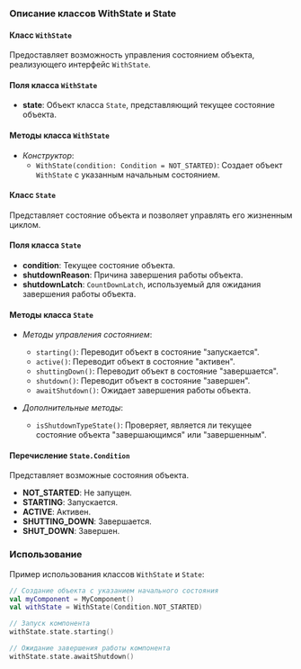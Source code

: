 ### Описание классов WithState и State

#### Класс `WithState`

Предоставляет возможность управления состоянием объекта, реализующего интерфейс `WithState`.

#### Поля класса `WithState`

- **state**: Объект класса `State`, представляющий текущее состояние объекта.

#### Методы класса `WithState`

- *Конструктор*:
    - `WithState(condition: Condition = NOT_STARTED)`: Создает объект `WithState` с указанным начальным состоянием.

#### Класс `State`

Представляет состояние объекта и позволяет управлять его жизненным циклом.

#### Поля класса `State`

- **condition**: Текущее состояние объекта.
- **shutdownReason**: Причина завершения работы объекта.
- **shutdownLatch**: `CountDownLatch`, используемый для ожидания завершения работы объекта.

#### Методы класса `State`

- *Методы управления состоянием*:
    - `starting()`: Переводит объект в состояние "запускается".
    - `active()`: Переводит объект в состояние "активен".
    - `shuttingDown()`: Переводит объект в состояние "завершается".
    - `shutdown()`: Переводит объект в состояние "завершен".
    - `awaitShutdown()`: Ожидает завершения работы объекта.

- *Дополнительные методы*:
    - `isShutdownTypeState()`: Проверяет, является ли текущее состояние объекта "завершающимся" или "завершенным".

#### Перечисление `State.Condition`

Представляет возможные состояния объекта.

- **NOT_STARTED**: Не запущен.
- **STARTING**: Запускается.
- **ACTIVE**: Активен.
- **SHUTTING_DOWN**: Завершается.
- **SHUT_DOWN**: Завершен.

### Использование

Пример использования классов `WithState` и `State`:

```kotlin
// Создание объекта с указанием начального состояния
val myComponent = MyComponent()
val withState = WithState(Condition.NOT_STARTED)

// Запуск компонента
withState.state.starting()

// Ожидание завершения работы компонента
withState.state.awaitShutdown()
```


